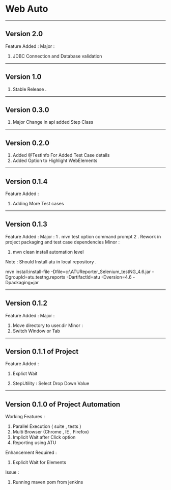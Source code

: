 Web Auto
==========

-------------------------------------------
Version 2.0
-------------------------------------------
Feature Added : 
Major : 
1. JDBC Connection and Database validation


-------------------------------------------
Version 1.0
-------------------------------------------
1. Stable Release . 

-------------------------------------------
Version 0.3.0 
-------------------------------------------
1. Major Change in api added Step Class

--------------------------------------------
Version 0.2.0
--------------------------------------------
1. Added @TestInfo For Added Test Case details
2. Added Option to Highlight WebElements


-------------------------------------------
Version 0.1.4
-------------------------------------------
Feature Added : 
1. Adding More Test cases

-------------------------------------------
Version 0.1.3
-------------------------------------------

Feature Added :
Major : 
1 . mvn test option command prompt 
2 . Rework in project packaging and test case dependencies
Minor : 
1. mvn clean install automation level

Note : Should Install atu in local repository . 

mvn install:install-file -Dfile=c:\ATUReporter_Selenium_testNG_4.6.jar -DgroupId=atu.testng.reports -DartifactId=atu -Dversion=4.6 -Dpackaging=jar

------------------------------------------
Version 0.1.2 
------------------------------------------

Feature Added : 
Major :
1. Move directory to user.dir
Minor : 
1. Switch Window or Tab  

------------------------------------------
Version 0.1.1 of Project 
------------------------------------------
Feature Added : 

1. Explict Wait   

2. StepUtility : Select Drop Down Value



------------------------------------------
Version 0.1.0 of Project Automation
------------------------------------------
Working Features : 

1. Parallel Execution ( suite , tests )
2. Multi Browser (Chrome , IE , Firefox)
3. Implicit Wait after Click option
4. Reporting using ATU

Enhancement Required : 

1. Explicit Wait for Elements 

Issue :

1. Running maven pom from jenkins